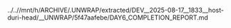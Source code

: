 ../..//mnt/h/ARCHIVE/.UNWRAP/extracted/DEV__2025-08-17__1833__host-duri-head/__UNWRAP/5f47aafebe/DAY6_COMPLETION_REPORT.md